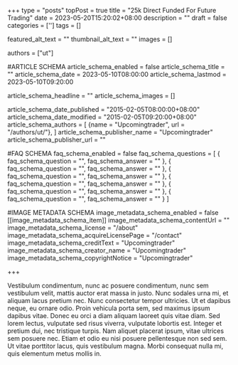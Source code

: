 +++
type = "posts"
topPost = true
title =  "25k Direct Funded For Future Trading"
date =  2023-05-20T15:20:02+08:00
description = ""
draft = false
categories = ['']
tags = []

featured_alt_text = ""
thumbnail_alt_text = ""
images = []

authors = ["ut"]


#ARTICLE SCHEMA
article_schema_enabled = false
article_schema_title = ""
article_schema_date = 2023-05-10T08:00:00
article_schema_lastmod = 2023-05-10T09:20:00

article_schema_headline = ""
article_schema_images = []

article_schema_date_published = "2015-02-05T08:00:00+08:00"
article_schema_date_modified = "2015-02-05T09:20:00+08:00"
article_schema_authors = [
  {name = "Upcomingtrader", url = "/authors/ut/"},
]
article_schema_publisher_name = "Upcomingtrader"
article_schema_publisher_url = ""


#FAQ SCHEMA
faq_schema_enabled = false
faq_schema_questions = [
{ faq_schema_question = "", faq_schema_answer = "" },
{ faq_schema_question = "", faq_schema_answer = "" },
{ faq_schema_question = "", faq_schema_answer = "" },
{ faq_schema_question = "", faq_schema_answer = "" },
{ faq_schema_question = "", faq_schema_answer = "" },
{ faq_schema_question = "", faq_schema_answer = "" }
]

#IMAGE METADATA SCHEMA
image_metadata_schema_enabled   = false
[[image_metadata_schema_item]]
image_metadata_schema_contentUrl         = ""
image_metadata_schema_license            = "/about"
image_metadata_schema_acquireLicensePage = "/contact"
image_metadata_schema_creditText         = "Upcomingtrader"
image_metadata_schema_creator_name       = "Upcomingtrader"
image_metadata_schema_copyrightNotice    = "Upcomingtrader"

+++


Vestibulum condimentum, nunc ac posuere condimentum, nunc sem vestibulum velit, mattis auctor erat massa in justo. Nunc sodales urna mi, et aliquam lacus pretium nec. Nunc consectetur tempor ultricies. Ut et dapibus neque, eu ornare odio. Proin vehicula porta sem, sed maximus ipsum dapibus vitae. Donec eu orci a diam aliquam laoreet quis vitae diam. Sed lorem lectus, vulputate sed risus viverra, vulputate lobortis est. Integer et pretium dui, nec tristique turpis. Nam aliquet placerat ipsum, vitae ultrices sem posuere nec. Etiam et odio eu nisi posuere pellentesque non sed sem. Ut vitae porttitor lacus, quis vestibulum magna. Morbi consequat nulla mi, quis elementum metus mollis in.
